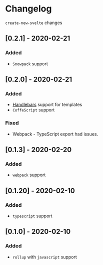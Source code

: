# Changelog

`create-new-svelte` changes

## [0.2.1] - 2020-02-21

### Added

- `Snowpack` support

## [0.2.0] - 2020-02-21

### Added

- [Handlebars](https://handlebarsjs.com/) support for templates
- `CoffeScript` support

### Fixed

- Webpack - TypeScript export had issues.

## [0.1.3] - 2020-02-20

### Added

- `webpack` support

## [0.1.20] - 2020-02-10

### Added

- `typescript` support

## [0.1.0] - 2020-02-10

### Added

- `rollup` with `javascript` support